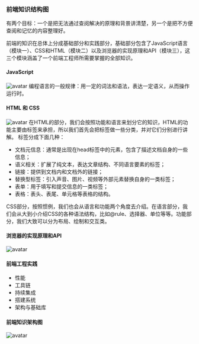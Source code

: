 ### 前端知识结构图
有两个目标：一个是把无法通过查阅解决的原理和背景讲清楚，另一个是把不方便查阅和记忆的内容整理好。

前端的知识在总体上分成基础部分和实践部分，基础部分包含了JavaScript语言（模块一）、CSS和HTML（模块二）以及浏览器的实现原理和API（模块三），这三个模块涵盖了一个前端工程师所需要掌握的全部知识。

#### JavaScript
![avatar](https://static001.geekbang.org/resource/image/6a/9b/6aec0a09381a2f74014ec604ef99c19b.png)
编程语言的一般规律：用一定的词法和语法，表达一定语义，从而操作运行时。

#### HTML 和 CSS
![avatar](https://static001.geekbang.org/resource/image/41/62/4153891927afac7f4c21ccf6a141f062.png)
在HTML的部分，我们会按照功能和语言来划分它的知识，HTML的功能主要由标签来承担，所以我们首先会把标签做一些分类，并对它们分别进行讲解。
标签分成下面几种：
* 文档元信息：通常是出现在head标签中的元素，包含了描述文档自身的一些信息；
* 语义相关：扩展了纯文本，表达文章结构、不同语言要素的标签；
* 链接：提供到文档内和文档外的链接；
* 替换型标签：引入声音、图片、视频等外部元素替换自身的一类标签；
* 表单：用于填写和提交信息的一类标签；
* 表格：表头、表尾、单元格等表格的结构。

CSS部分，按照惯例，我们也会从语言和功能两个角度去介绍。在语言部分，我们会从大到小介绍CSS的各种语法结构，比如@rule、选择器、单位等等。功能部分，我们大致可以分为布局、绘制和交互类。

#### 浏览器的实现原理和API
![avatar](https://static001.geekbang.org/resource/image/cb/cb/cbb6d198ccfb95af4906eeb0581333cb.png)

#### 前端工程实践
* 性能
* 工具链
* 持续集成
* 搭建系统
* 架构与基础库

#### 前端知识架构图
![avatar](https://static001.geekbang.org/resource/image/d1/a8/d1cb4040d91207075e0591abffe1b9a8.jpg)